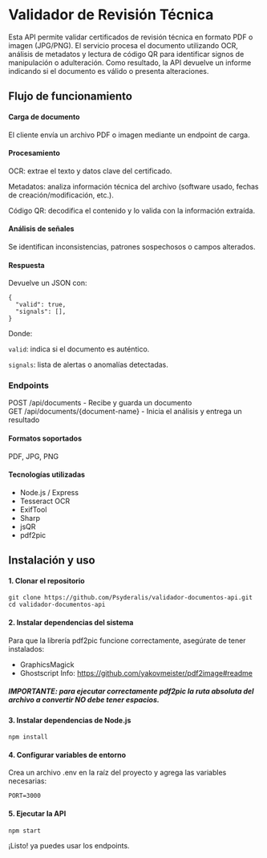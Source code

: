
# Validador de Revisión Técnica

Esta API permite validar certificados de revisión técnica en formato PDF o imagen (JPG/PNG). El servicio procesa el documento utilizando OCR, análisis de metadatos y lectura de código QR para identificar signos de manipulación o adulteración. Como resultado, la API devuelve un informe indicando si el documento es válido o presenta alteraciones.

## Flujo de funcionamiento

#### Carga de documento

El cliente envía un archivo PDF o imagen mediante un endpoint de carga.

#### Procesamiento

OCR: extrae el texto y datos clave del certificado.

Metadatos: analiza información técnica del archivo (software usado, fechas de creación/modificación, etc.).

Código QR: decodifica el contenido y lo valida con la información extraída.

#### Análisis de señales

Se identifican inconsistencias, patrones sospechosos o campos alterados.

#### Respuesta

Devuelve un JSON con:
```
{
  "valid": true,
  "signals": [],
}
```

Donde:

```valid```: indica si el documento es auténtico.

```signals```: lista de alertas o anomalías detectadas.

### Endpoints

POST /api/documents - Recibe y guarda un documento  
GET /api/documents/{document-name} - Inicia el análisis y entrega un resultado  

#### Formatos soportados

PDF, JPG, PNG

#### Tecnologías utilizadas

* Node.js / Express
* Tesseract OCR
* ExifTool
* Sharp
* jsQR
* pdf2pic


## Instalación y uso

#### 1. Clonar el repositorio
```
git clone https://github.com/Psyderalis/validador-documentos-api.git
cd validador-documentos-api
```
#### 2. Instalar dependencias del sistema
Para que la librería pdf2pic funcione correctamente, asegúrate de tener instalados:
* GraphicsMagick
* Ghostscript
Info: https://github.com/yakovmeister/pdf2image#readme
##### IMPORTANTE: para ejecutar correctamente pdf2pic la ruta absoluta del archivo a convertir NO debe tener espacios.

#### 3. Instalar dependencias de Node.js
```
npm install
```
#### 4. Configurar variables de entorno

Crea un archivo .env en la raíz del proyecto y agrega las variables necesarias:
```
PORT=3000
```
#### 5. Ejecutar la API
```
npm start
```
¡Listo! ya puedes usar los endpoints.

